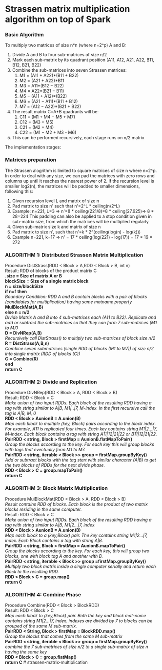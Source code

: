 # Strassen matrix multiplication algorithm on top of Spark

### Basic Algorithm
To multiply two matrices of size n*n (where n=2^p) A and B:

1. Divide A and B to four sub-matrices of size n/2
2. Mark each sub-matrix by its quadrant position (A11, A12, A21, A22, B11, B12, B21, B22)
3. Combine the sub-matrices into seven Strassen matrices:
    1. M1 = (A11 + A22)*(B11 + B22)
    2. M2 = (A21 + A22)*B11
    3. M3 = A11*(B12 − B22)
    4. M4 = A22*(B21 − B11)
    5. M5 = (A11 + A12)*(B22)
    6. M6 = (A21 − A11)*(B11 + B12)
    7. M7 = (A12 − A22)*(B21 + B22)
4. The result matrix C=A*B quadrants will be:
   1. C11 = (M1 + M4 − M5 + M7)
   2. C12 = (M3 + M5)
   3. C21 = (M2 + M4)
   4. C22 = (M1 − M2 + M3 - M6)
5. This can be performed recursively, each stage runs on n/2 matrix


The implementation stages:

### Matrices preparation  
The Strassen alogrithm is limited to square matrices of size n where n=2^p. In order to deal with any size,
we can pad the matrices with zero rows and columns up until it reaches the nearest power of 2. 
If the recursion level is smaller log2(n), the matrices will be padded to smaller dimensions, following this:
1. Given recursion level L and matrix of size n
2. Pad matrix to size n' such that n'=2^L * ceiling(n/2^L)
3. Example: n=221, L=3 => n'=8 * ceiling(221/8)=8 * ceiling(27.625)=> 8 * 28=224
This padding can also be applied to a stop condition given in sub-matrix size, from which the matrices will be multiplied regularly
1. Given sub-matrix size k and matrix of size n
2. Pad matrix to size n', such that n'=k * 2^(ceiling(log(n) - log(k))) 
3. Example n=221, k=17 => n' = 17 * ceiling(log(221) - log(17)) = 17 * 16 = 272

### ALGORITHM 1: Distributed Strassen Matrix Multiplication  

Procedure DistStrass(RDD < Block > A,RDD < Block > B, int n)  
Result: RDD of blocks of the product matrix C  
**.size = Size of matrix A or B  
blockSize = Size of a single matrix block  
n = size/blockSize   
if n=1 then**  
*Boundary Condition: RDD A and B
contain blocks with a pair of blocks
(candidates for multiplication)
having same matname property*  
**MulBlockMat(A,B)  
else n = n/2**  
*Divide Matrix A and B into 4
sub-matrices each (A11 to B22).
Replicate and add or subtract the
sub-matrices so that they can form 7
sub-matrices (M1 to M7)*  
**D = DivNRep(A,B)**  
*Recursively call DistStrass() to
multiply two sub-matrices of block
size n/2*  
**R = DistStrass(A,B,n)**  
*Combine seven submatrices (single RDD of blocks (M1 to M7)) of size n/2
into
single matrix (RDD of blocks (C))*  
**C = Combine(R)  
end  
return C**  

### ALGORITHM 2: Divide and Replication  
Procedure DivNRep(RDD < Block > A, RDD < Block > B)  
Result: RDD < Block > C  
*Make union of two input RDDs. Each block
of the resulting RDD having a tag with
string similar to A|B, M1|..|7, M-index.
In the first recursive call the tag is
A|B, M, 0*  
**RDD < Block > AunionB = A.union(B)**  
*Map each block to multiple (key, Block)
pairs according to the block index. For
example, A11 is replicated four times.
Each key contains string M1|2...|7,
M-index. Each block contains a tag with
string A11|12|21|22 or B11|12|21|22.*  
**PairRDD < string, Block > firstMap = AunionB.flatMapToPair()**  
*Group the blocks according to the key.
For each key this will group blocks with
tags that eventually form M1 to M7.*  
**PairRDD < string, iterable < Block >> group = firstMap.groupByKey()**  
*Add or subtract blocks with the tag
start with similar character (A|B) to get
the two blocks of RDDs for the next
divide phase.*  
**RDD < Block > C = group.mapToPair()  
return C**  

### ALGORITHM 3: Block Matrix Multiplication  
Procedure MulBlockMat(RDD < Block > A, RDD < Block > B)  
*Result contains RDD of blocks. Each
block is the product of two matrix
blocks residing in the same computer.*  
Result: RDD < Block > C  
*Make union of two input RDDs. Each block
of the resulting RDD having a tag with
string similar to A|B, M1|2...|7, index.*  
**RDD < Block > AunionB = A.union(B)**  
*Map each block to a (key,Block) pair.
The key contains string M1|2...|7, index.
Each Block contains a tag with string
A|B.*   
**PairRDD < string, Block > firstMap = AunionB.mapToPair()**  
*Group the blocks according to the key.
For each key, this will group two
blocks, one with block tag A and another
with B.*  
**PairRDD < string, iterable < Block >> group =firstMap.groupByKey()**  
*Multiply two block matrix inside a
single computer serially and return each
Block to the resulting RDD.*  
**RDD < Block > C = group.map()  
return C**  

### ALGORITHM 4: Combine Phase  
Procedure Combine(RDD < Block > BlockRDD)  
Result: RDD < Block > C  
*Map each block to (key,Block) pair. Both
the key and block mat-name contains
string M1|2...|7, index. indexes are divided
by 7 to blocks can be grouped of the
same M sub-matrix.*  
**PairRDD < String, Block > firstMap = BlockRDD.map()**  
*Group the blocks that comes from the
same M sub-matrix*  
**PairRDD < string, iterable < Block >> group = firstMap.groupByKey()**  
*combine the 7 sub-matrices of size n/2
to a single sub-matrix of size n having
the same key*  
**RDD < Block > C = group.flatMap()  
return C**  # strassen-matrix-multiplication
